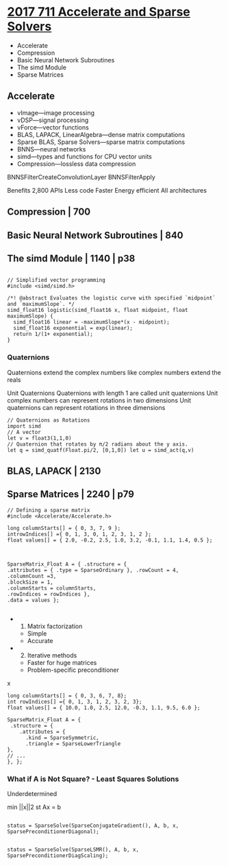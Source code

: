 # [2017 711 Accelerate and Sparse Solvers](https://developer.apple.com/videos/play/wwdc2017/711/)

- Accelerate
- Compression
- Basic Neural Network Subroutines
- The simd Module
- Sparse Matrices

## Accelerate

- vImage—image processing
- vDSP—signal processing
- vForce—vector functions
- BLAS, LAPACK, LinearAlgebra—dense matrix computations
- Sparse BLAS, Sparse Solvers—sparse matrix computations
- BNNS—neural networks
- simd—types and functions for CPU vector units
- Compression—lossless data compression



BNNSFilterCreateConvolutionLayer
BNNSFilterApply


Benefits
2,800 APIs Less code Faster
Energy efficient All architectures


## Compression | 700


## Basic Neural Network Subroutines | 840

## The simd Module | 1140 | p38

```

// Simplified vector programming
#include <simd/simd.h>

/*! @abstract Evaluates the logistic curve with specified `midpoint` and `maximumSlope`. */
simd_float16 logistic(simd_float16 x, float midpoint, float maximumSlope) {
  simd_float16 linear = -maximumSlope*(x - midpoint);
  simd_float16 exponential = exp(linear);
  return 1/(1+ exponential);
}
```


### Quaternions

Quaternions extend the complex numbers like complex numbers extend the reals


Unit Quaternions
Quaternions with length 1 are called unit quaternions
Unit complex numbers can represent rotations in two dimensions Unit quaternions can represent rotations in three dimensions

```
// Quaternions as Rotations
import simd
// A vector
let v = float3(1,1,0)
// Quaternion that rotates by π/2 radians about the y axis.
let q = simd_quatf(Float.pi/2, [0,1,0]) let u = simd_act(q,v)
```


## BLAS, LAPACK | 2130


## Sparse Matrices | 2240 | p79

```
// Defining a sparse matrix
#include <Accelerate/Accelerate.h>

long columnStarts[] = { 0, 3, 7, 9 };
introwIndices[] ={ 0, 1, 3, 0, 1, 2, 3, 1, 2 };
float values[] = { 2.0, -0.2, 2.5, 1.0, 3.2, -0.1, 1.1, 1.4, 0.5 };



SparseMatrix_Float A = { .structure = {
.attributes = { .type = SparseOrdinary }, .rowCount = 4,
.columnCount =3,
.blockSize = 1,
.columnStarts = columnStarts,
.rowIndices = rowIndices },
.data = values };


```

- 1) Matrix factorization
  - Simple
  - Accurate
- 2) Iterative methods
  - Faster for huge matrices
  - Problem-specific preconditioner


x

```
long columnStarts[] = { 0, 3, 6, 7, 8};
int rowIndices[] ={ 0, 1, 3, 1, 2, 3, 2, 3};
float values[] = { 10.0, 1.0, 2.5, 12.0, -0.3, 1.1, 9.5, 6.0 };

SparseMatrix_Float A = {
 .structure = {
    .attributes = {
      .kind = SparseSymmetric,
      .triangle = SparseLowerTriangle
},
// ...
}, };
```



### What if A is Not Square?  - Least Squares Solutions


Underdetermined

min ||x||2 st Ax = b

```

status = SparseSolve(SparseConjugateGradient(), A, b, x, SparsePreconditionerDiagonal);


status = SparseSolve(SparseLSMR(), A, b, x, SparsePreconditionerDiagScaling);
```
